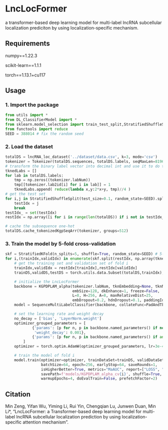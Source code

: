 # LncLocFormer
a transformer-based deep learning model for multi-label lncRNA subcellular localization prediciton by using localization-specific mechanism.

## Requirements
numpy==1.22.3

scikit-learn==1.1.1

torch==1.13.1+cu117

## Usage

### 1. Import the package
```python
from utils import *
from DL_ClassifierModel import *
from sklearn.model_selection import train_test_split,StratifiedShuffleSplit,StratifiedKFold,KFold
from functools import reduce
SEED = 388014 # fix the random seed
```

### 2. Load the dataset
```python
totalDS = lncRNA_loc_dataset('../dataset/data.csv', k=3, mode='csv')
tokenizer = Tokenizer(totalDS.sequences, totalDS.labels, seqMaxLen=8196, sequences_=totalDS.sequences_)
# transform the binary label vector into decimal int and use it to do the stratified split
tknedLabs = []
for lab in totalDS.labels:
    tmp = np.zeros((tokenizer.labNum))
    tmp[[tokenizer.lab2id[i] for i in lab]] = 1
    tknedLabs.append( reduce(lambda x,y:2*x+y, tmp)//4 )
# get the test set
for i,j in StratifiedShuffleSplit(test_size=0.1, random_state=SEED).split(range(len(tknedLabs)), tknedLabs):
    testIdx = j
    break
testIdx_ = set(testIdx)
restIdx = np.array([i for i in range(len(totalDS)) if i not in testIdx_])

# cache the subsequence one-hot
totalDS.cache_tokenizedKgpSeqArr(tokenizer, groups=512)
```

### 3. Train the model by 5-fold cross-validation
```python
skf = StratifiedKFold(n_splits=5, shuffle=True, random_state=SEED) # 5-fold cross validation
for i,(trainIdx,validIdx) in enumerate(skf.split(restIdx, np.array(tknedLabs)[restIdx])):
    # get the training set and validation set of fold i
    trainIdx,validIdx = restIdx[trainIdx],restIdx[validIdx]
    trainDS,validDS,testDS = torch.utils.data.Subset(totalDS,trainIdx),torch.utils.data.Subset(totalDS,validIdx),torch.utils.data.Subset(totalDS,testIdx)

    # initialize the LncLocFormer
    backbone = KGPDPLAM_alpha(tokenizer.labNum, tknEmbedding=None, tknNum=tokenizer.tknNum,  # torch.tensor(np.eye(tokenizer.tknNum), dtype=torch.float32)
                              embSize=128, dkEnhance=1, freeze=False,
                              L=8, H=256, A=8, maxRelativeDist=25,
                              embDropout=0.2, hdnDropout=0.1, paddingIdx=tokenizer.tkn2id['[PAD]']).cuda()
    model = SequenceMultiLabelClassifier(backbone, collateFunc=PadAndTknizeCollateFunc(tokenizer), mode=0)

    # set the learning rate and weight decay
    no_decay = ['bias', 'LayerNorm.weight']
    optimizer_grouped_parameters = [
            {'params': [p for n, p in backbone.named_parameters() if not any(nd in n for nd in no_decay)],
             'weight_decay': 0.001},
            {'params': [p for n, p in backbone.named_parameters() if any(nd in n for nd in no_decay)], 'weight_decay': 0.0}
        ]
    optimizer = torch.optim.AdamW(optimizer_grouped_parameters, lr=3e-4, weight_decay=0.001)

    # train the model of fold i
    model.train(optimizer=optimizer, trainDataSet=trainDS, validDataSet=validDS, otherDataSet=testDS,
                batchSize=64, epoch=256, earlyStop=64, saveRounds=1, 
                isHigherBetter=True, metrics="MaAUC", report=["LOSS", "AvgF1", 'MiF', 'MaF', "LOSS", "MaAUC", 'MiAUC', 'MiP', 'MaP', 'MiR', 'MaR', "EachAUC", "EachAUPR"], 
                savePath=f'models/KGPDPLAM_alpha_cv{i}', shuffle=True, dataLoadNumWorkers=0, pinMemory=True, 
                warmupEpochs=4, doEvalTrain=False, prefetchFactor=2)
```

## Citation
Min Zeng, Yifan Wu, Yiming Li, Rui Yin, Chengqian Lu, Junwen Duan, Min Li*, “LncLocFormer: a Transformer-based deep learning model for multi-label lncRNA subcellular localization prediction by using localization-specific attention mechanism”.
